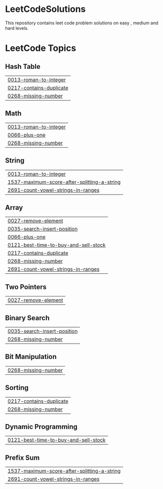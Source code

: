 # LeetCodeSolutions
This repository contains leet code problem solutions on easy , medium and hard levels.

<!---LeetCode Topics Start-->
# LeetCode Topics
## Hash Table
|  |
| ------- |
| [0013-roman-to-integer](https://github.com/kamalakar9/LeetCodeSolutions/tree/master/0013-roman-to-integer) |
| [0217-contains-duplicate](https://github.com/kamalakar9/LeetCodeSolutions/tree/master/0217-contains-duplicate) |
| [0268-missing-number](https://github.com/kamalakar9/LeetCodeSolutions/tree/master/0268-missing-number) |
## Math
|  |
| ------- |
| [0013-roman-to-integer](https://github.com/kamalakar9/LeetCodeSolutions/tree/master/0013-roman-to-integer) |
| [0066-plus-one](https://github.com/kamalakar9/LeetCodeSolutions/tree/master/0066-plus-one) |
| [0268-missing-number](https://github.com/kamalakar9/LeetCodeSolutions/tree/master/0268-missing-number) |
## String
|  |
| ------- |
| [0013-roman-to-integer](https://github.com/kamalakar9/LeetCodeSolutions/tree/master/0013-roman-to-integer) |
| [1537-maximum-score-after-splitting-a-string](https://github.com/kamalakar9/LeetCodeSolutions/tree/master/1537-maximum-score-after-splitting-a-string) |
| [2691-count-vowel-strings-in-ranges](https://github.com/kamalakar9/LeetCodeSolutions/tree/master/2691-count-vowel-strings-in-ranges) |
## Array
|  |
| ------- |
| [0027-remove-element](https://github.com/kamalakar9/LeetCodeSolutions/tree/master/0027-remove-element) |
| [0035-search-insert-position](https://github.com/kamalakar9/LeetCodeSolutions/tree/master/0035-search-insert-position) |
| [0066-plus-one](https://github.com/kamalakar9/LeetCodeSolutions/tree/master/0066-plus-one) |
| [0121-best-time-to-buy-and-sell-stock](https://github.com/kamalakar9/LeetCodeSolutions/tree/master/0121-best-time-to-buy-and-sell-stock) |
| [0217-contains-duplicate](https://github.com/kamalakar9/LeetCodeSolutions/tree/master/0217-contains-duplicate) |
| [0268-missing-number](https://github.com/kamalakar9/LeetCodeSolutions/tree/master/0268-missing-number) |
| [2691-count-vowel-strings-in-ranges](https://github.com/kamalakar9/LeetCodeSolutions/tree/master/2691-count-vowel-strings-in-ranges) |
## Two Pointers
|  |
| ------- |
| [0027-remove-element](https://github.com/kamalakar9/LeetCodeSolutions/tree/master/0027-remove-element) |
## Binary Search
|  |
| ------- |
| [0035-search-insert-position](https://github.com/kamalakar9/LeetCodeSolutions/tree/master/0035-search-insert-position) |
| [0268-missing-number](https://github.com/kamalakar9/LeetCodeSolutions/tree/master/0268-missing-number) |
## Bit Manipulation
|  |
| ------- |
| [0268-missing-number](https://github.com/kamalakar9/LeetCodeSolutions/tree/master/0268-missing-number) |
## Sorting
|  |
| ------- |
| [0217-contains-duplicate](https://github.com/kamalakar9/LeetCodeSolutions/tree/master/0217-contains-duplicate) |
| [0268-missing-number](https://github.com/kamalakar9/LeetCodeSolutions/tree/master/0268-missing-number) |
## Dynamic Programming
|  |
| ------- |
| [0121-best-time-to-buy-and-sell-stock](https://github.com/kamalakar9/LeetCodeSolutions/tree/master/0121-best-time-to-buy-and-sell-stock) |
## Prefix Sum
|  |
| ------- |
| [1537-maximum-score-after-splitting-a-string](https://github.com/kamalakar9/LeetCodeSolutions/tree/master/1537-maximum-score-after-splitting-a-string) |
| [2691-count-vowel-strings-in-ranges](https://github.com/kamalakar9/LeetCodeSolutions/tree/master/2691-count-vowel-strings-in-ranges) |
<!---LeetCode Topics End-->